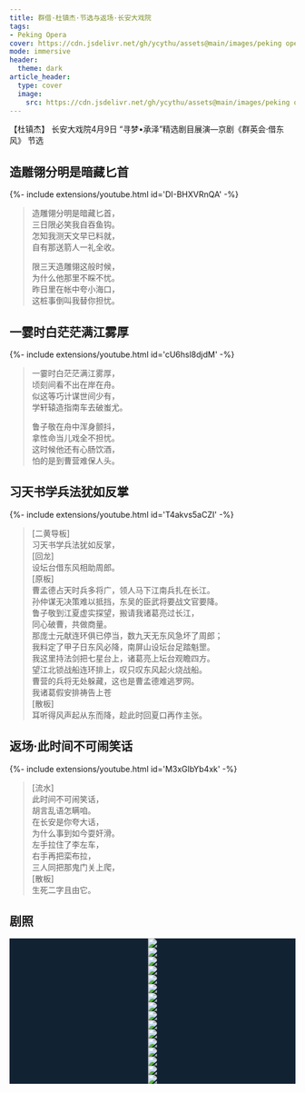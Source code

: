 ```yaml
---
title: 群借·杜镇杰·节选与返场·长安大戏院
tags: 
- Peking Opera
cover: https://cdn.jsdelivr.net/gh/ycythu/assets@main/images/peking opera/cover/20230409.jpg
mode: immersive
header:
  theme: dark
article_header:
  type: cover
  image:
    src: https://cdn.jsdelivr.net/gh/ycythu/assets@main/images/peking opera/20230409/20230409-header-cover.jpg
---
```


【杜镇杰】 长安大戏院4月9日 “寻梦•承泽”精选剧目展演—京剧《群英会·借东风》 节选

<!--more-->

## 造雕翎分明是暗藏匕首

<div>{%- include extensions/youtube.html id='DI-BHXVRnQA' -%}</div>

> 造雕翎分明是暗藏匕首，  
> 三日限必笑我自吞鱼钩。  
> 怎知我测天文早已料就，  
> 自有那送箭人一礼全收。  
>    
> 限三天造雕翎这般时候，  
> 为什么他那里不睬不忧。   
> 昨日里在帐中夸小海口，  
> 这桩事倒叫我替你担忧。   

## 一霎时白茫茫满江雾厚

<div>{%- include extensions/youtube.html id='cU6hsl8djdM' -%}</div>

> 一霎时白茫茫满江雾厚，  
> 顷刻间看不出在岸在舟。   
> 似这等巧计谋世间少有，  
> 学轩辕造指南车去破蚩尤。  
>    
> 鲁子敬在舟中浑身颤抖，  
> 拿性命当儿戏全不担忧。  
> 这时候他还有心肠饮酒，  
> 怕的是到曹营难保人头。  

## 习天书学兵法犹如反掌

<div>{%- include extensions/youtube.html id='T4akvs5aCZI' -%}</div>

> [二黄导板]   
> 习天书学兵法犹如反掌，   
> [回龙]     
> 设坛台借东风相助周郎。    
> [原板]      
> 曹孟德占天时兵多将广，领人马下江南兵扎在长江。  
> 孙仲谋无决策难以抵挡，东吴的臣武将要战文官要降。  
> 鲁子敬到江夏虚实探望，搬请我诸葛亮过长江，   
> 同心破曹，共做商量。   
> 那庞士元献连环俱已停当，数九天无东风急坏了周郎；   
> 我料定了甲子日东风必降，南屏山设坛台足踏魁罡。  
> 我这里持法剑把七星台上，诸葛亮上坛台观瞻四方。  
> 望江北锁战船连环排上，叹只叹东风起火烧战船。  
> 曹营的兵将无处躲藏，这也是曹孟德难逃罗网。  
> 我诸葛假安排祷告上苍     
> [散板]  
> 耳听得风声起从东而降，趁此时回夏口再作主张。   

## 返场·此时间不可闹笑话

<div>{%- include extensions/youtube.html id='M3xGlbYb4xk' -%}</div>

> [流水]   
> 此时间不可闹笑话，   
> 胡言乱语怎瞒咱。    
> 在长安是你夸大话，   
> 为什么事到如今耍奸滑。   
> 左手拉住了李左车，    
> 右手再把栾布拉，    
> 三人同把那鬼门关上爬，   
> [散板]   
> 生死二字且由它。  


## 剧照

<style>
  .swiper-demo {
    height: 600px;
  }
  .swiper-demo .swiper__slide {
    display: flex;
    justify-content: center;   
    font-size: 3rem;
    color: #fff;
  }
  .swiper-demo--image .swiper__slide:nth-child(n) {
    background-color: #123;
  }
  img {
    object-fit: contain;
  }
</style>

<div class="swiper my-3 swiper-demo swiper-demo--image swiper-demo--0">
  <div class="swiper__wrapper">
    <div class="swiper__slide"><img class="lightbox-ignore" src="https://cdn.jsdelivr.net/gh/ycythu/assets@main/images/peking opera/20230409/203152.jpg"/></div>
    <div class="swiper__slide"><img class="lightbox-ignore" src="https://cdn.jsdelivr.net/gh/ycythu/assets@main/images/peking opera/20230409/204959.jpg"/></div>
    <div class="swiper__slide"><img class="lightbox-ignore" src="https://cdn.jsdelivr.net/gh/ycythu/assets@main/images/peking opera/20230409/205852.jpg"/></div>
    <div class="swiper__slide"><img class="lightbox-ignore" src="https://cdn.jsdelivr.net/gh/ycythu/assets@main/images/peking opera/20230409/205856.jpg"/></div>
    <div class="swiper__slide"><img class="lightbox-ignore" src="https://cdn.jsdelivr.net/gh/ycythu/assets@main/images/peking opera/20230409/213015.jpg"/></div>
    <div class="swiper__slide"><img class="lightbox-ignore" src="https://cdn.jsdelivr.net/gh/ycythu/assets@main/images/peking opera/20230409/213052.jpg"/></div>
    <div class="swiper__slide"><img class="lightbox-ignore" src="https://cdn.jsdelivr.net/gh/ycythu/assets@main/images/peking opera/20230409/213123.jpg"/></div>
    <div class="swiper__slide"><img class="lightbox-ignore" src="https://cdn.jsdelivr.net/gh/ycythu/assets@main/images/peking opera/20230409/214331.jpg"/></div>
    <div class="swiper__slide"><img class="lightbox-ignore" src="https://cdn.jsdelivr.net/gh/ycythu/assets@main/images/peking opera/20230409/214339.jpg"/></div>
    <div class="swiper__slide"><img class="lightbox-ignore" src="https://cdn.jsdelivr.net/gh/ycythu/assets@main/images/peking opera/20230409/214342.jpg"/></div>
    <div class="swiper__slide"><img class="lightbox-ignore" src="https://cdn.jsdelivr.net/gh/ycythu/assets@main/images/peking opera/20230409/214351.jpg"/></div>
    <div class="swiper__slide"><img class="lightbox-ignore" src="https://cdn.jsdelivr.net/gh/ycythu/assets@main/images/peking opera/20230409/214353.jpg"/></div>
    <div class="swiper__slide"><img class="lightbox-ignore" src="https://cdn.jsdelivr.net/gh/ycythu/assets@main/images/peking opera/20230409/214412.jpg"/></div>
    <div class="swiper__slide"><img class="lightbox-ignore" src="https://cdn.jsdelivr.net/gh/ycythu/assets@main/images/peking opera/20230409/214428.jpg"/></div>
    <div class="swiper__slide"><img class="lightbox-ignore" src="https://cdn.jsdelivr.net/gh/ycythu/assets@main/images/peking opera/20230409/220939.jpg"/></div>
    <div class="swiper__slide"><img class="lightbox-ignore" src="https://cdn.jsdelivr.net/gh/ycythu/assets@main/images/peking opera/20230409/221743.jpg"/></div>
  </div>
  <div class="swiper__button swiper__button--prev fas fa-chevron-left"></div>
  <div class="swiper__button swiper__button--next fas fa-chevron-right"></div>
</div>

<script>
  {%- include scripts/lib/swiper.js -%}
  var SOURCES = window.TEXT_VARIABLES.sources;
  window.Lazyload.js(SOURCES.jquery, function() {
    $('.swiper-demo--0').swiper();
  });
</script>